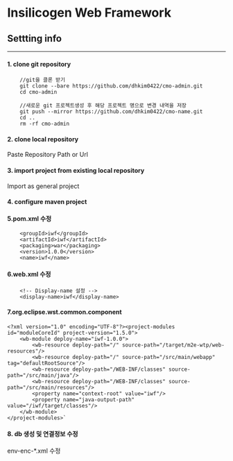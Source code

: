 Insilicogen Web Framework
=====================

## Settting info
------------

#### 1. clone git repository 

        //git을 클론 받기
        git clone --bare https://github.com/dhkim0422/cmo-admin.git
        cd cmo-admin
        
        //새로운 git 프로젝트생성 후 해당 프로젝트 명으로 변경 내역을 저장
        git push --mirror https://github.com/dhkim0422/cmo-name.git
        cd ..
        rm -rf cmo-admin

#### 2. clone local repository 
Paste Repository Path or Url


#### 3. import project from existing local repository
Import as general project

#### 4. configure maven project

#### 5.pom.xml 수정
        <groupId>iwf</groupId>
        <artifactId>iwf</artifactId>
        <packaging>war</packaging>
        <version>1.0.0</version>
        <name>iwf</name>

#### 6.web.xml 수정
        <!-- Display-name 설정 -->
        <display-name>iwf</display-name>
#### 7.org.eclipse.wst.common.component
    <?xml version="1.0" encoding="UTF-8"?><project-modules id="moduleCoreId" project-version="1.5.0">
        <wb-module deploy-name="iwf-1.0.0">
            <wb-resource deploy-path="/" source-path="/target/m2e-wtp/web-resources"/>
            <wb-resource deploy-path="/" source-path="/src/main/webapp" tag="defaultRootSource"/>
            <wb-resource deploy-path="/WEB-INF/classes" source-path="/src/main/java"/>
            <wb-resource deploy-path="/WEB-INF/classes" source-path="/src/main/resources"/>
            <property name="context-root" value="iwf"/>
            <property name="java-output-path" value="/iwf/target/classes"/>
        </wb-module>
    </project-modules>`

#### 8. db 생성 및 연결정보 수정
env-enc-*.xml 수정

